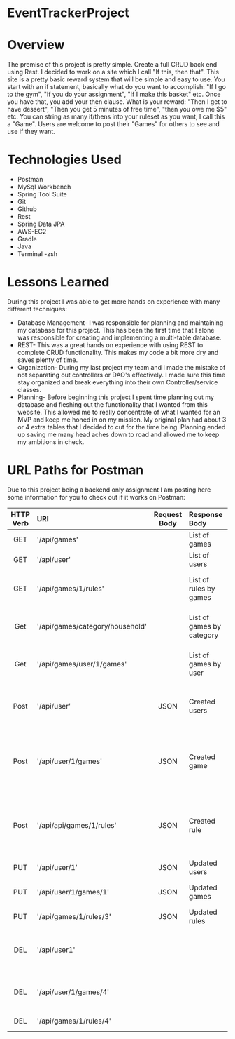 # EventTrackerProject
# Overview
The premise of this project is pretty simple. Create a full CRUD back end using Rest. I decided to work on a site which I call "If this, then that". This site is a pretty basic reward system that will be simple and easy to use. You start with an if statement, basically what do you want to accomplish: "If I go to the gym", "If you do your assignment", "If I make this basket" etc. Once you have that, you add your then clause. What is your reward: "Then I get to have dessert", "Then you get 5 minutes of free time", "then you owe me $5" etc. You can string as many if/thens into your ruleset as you want, I call this a "Game". Users are welcome to post their "Games" for others to see and use if they want.

# Technologies Used
* Postman
* MySql Workbench
* Spring Tool Suite
* Git
* Github
* Rest
* Spring Data JPA
* AWS-EC2
* Gradle
* Java
* Terminal -zsh

# Lessons Learned
During this project I was able to get more hands on experience with many different techniques:
* Database Management- I was responsible for planning and maintaining my database for this project. This has been the first time that I alone was responsible for creating and implementing a multi-table database.
* REST- This was a great hands on experience with using REST to complete CRUD functionality. This makes my code a bit more dry and saves plenty of time.
* Organization- During my last project my team and I made the mistake of not separating out controllers or DAO's effectively. I made sure this time stay organized and break everything into their own Controller/service classes.
* Planning- Before beginning this project I spent time planning out my database and fleshing out the functionality that I wanted from this website. This allowed me to really concentrate of what I wanted for an MVP and keep me honed in on my mission. My original plan had about 3 or 4 extra tables that I decided to cut for the time being. Planning ended up saving me many head aches down to road and allowed me to keep my ambitions in check.

# URL Paths for Postman

Due to this project being a backend only assignment I am posting here some information for you to check out if it works on Postman:

| HTTP Verb | URI                    | Request Body | Response Body             | Functionality                                                              |
|:---------:|:-----------------------|:------------:|:--------------------------|:---------------------------------------------------------------------------|
| GET       | '/api/games'           |              |  List of games            | Return a list of all games                                                 |
| GET       | '/api/user'            |              |  List of users            | Return a list of all users                                                 |
| GET       | '/api/games/1/rules'   |              |  List of rules by games   | Return a list of rules based on the game                                   |
| Get       | '/api/games/category/household'|      |  List of games by category| Return a list of games based on the category                               |
| Get       | '/api/games/user/1/games'|            |  List of games by user    | Return a list of games based on the users                                  |
| Post      | '/api/user'            | JSON         |  Created users            | Creates a user and populates it in the database                            |
| Post      | '/api/user/1/games'    | JSON         |  Created game             | Creates a game and populates it in the database and assigns it a user      |
| Post      | '/api/api/games/1/rules'| JSON        |  Created rule             | Creates a rule and populates it in the database and assigns it a game      |
| PUT       | '/api/user/1'          | JSON         |  Updated users            | Modifies an existing user                                                  |
| PUT       | '/api/user/1/games/1'  | JSON         |  Updated games            | Modifies an existing game                                                  |
| PUT       | '/api/games/1/rules/3' | JSON         |  Updated rules            | Modifies an existing rule                                                  |
| DEL       | '/api/user1'           |              |                           | Deletes a user and any games/rules they have made                          |
| DEL       | '/api/user/1/games/4'  |              |                           | Deletes a game and any rules that go with it                               |
| DEL       | '/api/games/1/rules/4' |              |                           | Deletes a rule                                                             |
